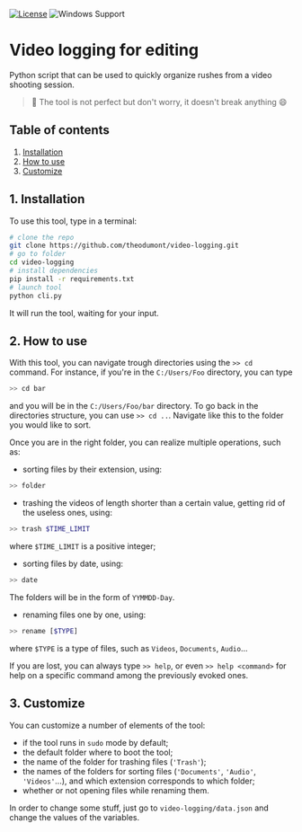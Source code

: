 [![License](https://img.shields.io/github/license/theodumont/video-logging)](https://github.com/theodumont/video-logging/blob/master/LICENSE)
![Windows Support](https://img.shields.io/badge/Windows-Support-brightgreen.svg)
<!-- ![Linux Support](https://img.shields.io/badge/Linux-Support-brightgreen.svg) -->

# Video logging for editing

Python script that can be used to quickly organize rushes from a video shooting session.

> :pushpin: The tool is not perfect but don't worry, it doesn't break anything :smile:

## Table of contents

1. [ Installation ](#1-installation)
2. [ How to use ](#2-how-to-use)
3. [ Customize ](#3-customize)

## 1. Installation

To use this tool, type in a terminal:
```bash
# clone the repo
git clone https://github.com/theodumont/video-logging.git
# go to folder
cd video-logging
# install dependencies
pip install -r requirements.txt
# launch tool
python cli.py
```
It will run the tool, waiting for your input.

## 2. How to use

With this tool, you can navigate trough directories using the `>> cd` command. For instance, if you're in the `C:/Users/Foo` directory, you can type
```bash
>> cd bar
```
and you will be in the `C:/Users/Foo/bar` directory. To go back in the directories structure, you can use `>> cd ..`. Navigate like this to the folder you would like to sort.

Once you are in the right folder, you can realize multiple operations, such as:

- sorting files by their extension, using:
 ```bash
 >> folder
 ```
- trashing the videos of length shorter than a certain value, getting rid of the useless ones, using:
 ```bash
 >> trash $TIME_LIMIT
 ```
 where `$TIME_LIMIT` is a positive integer;
- sorting files by date, using:
 ```bash
 >> date
 ```
 The folders will be in the form of `YYMMDD-Day`.
- renaming files one by one, using:
 ```bash
 >> rename [$TYPE]
 ```
 where `$TYPE` is a type of files, such as `Videos`, `Documents`, `Audio`...

If you are lost, you can always type `>> help`, or even `>> help <command>` for help on a specific command among the previously evoked ones.

## 3. Customize

You can customize a number of elements of the tool:

- if the tool runs in `sudo` mode by default;
- the default folder where to boot the tool;
- the name of the folder for trashing files (`'Trash'`);
- the names of the folders for sorting files (`'Documents'`, `'Audio'`, `'Videos'`...), and which extension corresponds to which folder;
- whether or not opening files while renaming them.

In order to change some stuff, just go to `video-logging/data.json` and change the values of the variables.
